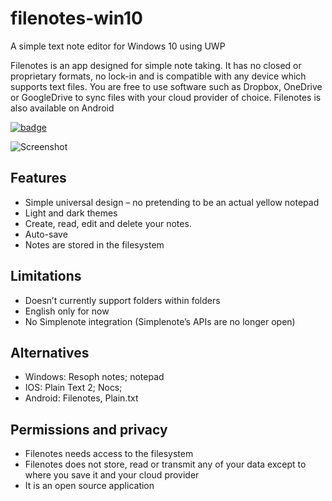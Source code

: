 # filenotes-win10

A simple text note editor for Windows 10 using UWP

Filenotes is an app designed for simple note taking. It has no closed or proprietary formats, no lock-in and is compatible with any device which supports text files. You are free to use software such as Dropbox, OneDrive or GoogleDrive to sync files with your cloud provider of choice. Filenotes is also available on Android

[![badge](https://assets.windowsphone.com/d86ab9b4-2f3d-4a94-92f8-1598073e7343/English_Get_it_Win_10_InvariantCulture_Default.png)](https://www.microsoft.com/store/apps/9nblggh5ks36?ocid=badge)

![Screenshot](https://github.com/sbs20/filenotes-win10/raw/master/img/screen.png)

## Features
 *	Simple universal design – no pretending to be an actual yellow notepad
 *	Light and dark themes
 *	Create, read, edit and delete your notes.
 *	Auto-save
 *	Notes are stored in the filesystem

## Limitations
 *	Doesn’t currently support folders within folders
 *	English only for now
 *	No Simplenote integration (Simplenote’s APIs are no longer open)

## Alternatives
 *	Windows: Resoph notes; notepad
 *	IOS: Plain Text 2; Nocs; 
 *	Android: Filenotes, Plain.txt 

## Permissions and privacy
 *	Filenotes needs access to the filesystem
 *	Filenotes does not store, read or transmit any of your data except to where you save it and your cloud provider
 *	It is an open source application
